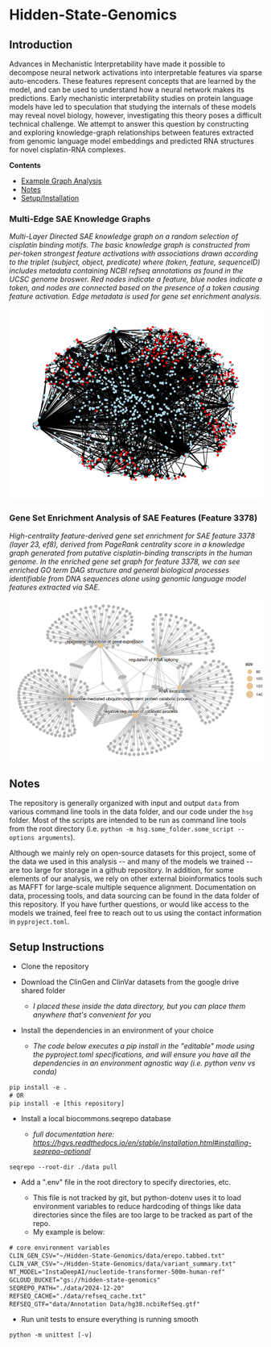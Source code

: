 # Hidden-State-Genomics

## Introduction

Advances in Mechanistic Interpretability have made it possible to decompose neural network activations into interpretable features via sparse auto-encoders. These features represent concepts that are learned by the model, and can be used to understand how a neural network makes its predictions. Early mechanistic interpretability studies on protein language models have led to speculation that studying the internals of these models may reveal novel biology, however, investigating this theory poses a difficult technical challenge. We attempt to answer this question by constructing and exploring knowledge-graph relationships between features extracted from genomic language model embeddings and predicted RNA structures for novel cisplatin-RNA complexes. 

**Contents**
- [Example Graph Analysis](#multi-edge-sae-knowledge-graphs)
- [Notes](#notes)
- [Setup/Installation](#setup-instructions)

### Multi-Edge SAE Knowledge Graphs

*Multi-Layer Directed SAE knowledge graph on a random selection of cisplatin binding motifs. The basic knowledge graph is constructed from per-token strongest feature activations with associations drawn according to the triplet (subject, object, predicate) where (token, feature, sequenceID) includes metadata containing NCBI refseq annotations as found in the UCSC genome broswer. Red nodes indicate a feature, blue nodes indicate a token, and nodes are connected based on the presence of a token causing feature activation. Edge metadata is used for gene set enrichment analysis.*

![Figure 2](selected_cisplatinbinding_seqs.png) 

### Gene Set Enrichment Analysis of SAE Features (Feature 3378)

*High-centrality feature-derived gene set enrichment for SAE feature 3378 (layer 23, ef8), derived from PageRank centrality score in a knowledge graph generated from putative cisplatin-binding transcripts in the human genome. In the enriched gene set graph for feature 3378, we can see enriched GO term DAG structure and general biological processes identifiable from DNA sequences alone using genomic language model features extracted via SAE.*

![Figure 3](data/feat_3378/enrichr_GO_BPnet.png)

## Notes

The repository is generally organized with input and output `data` from various command line tools in the data folder, and our code under the `hsg` folder. Most of the scripts are intended to be run as command line tools from the root directory (i.e. `python -m hsg.some_folder.some_script --options arguments`). 

Although we mainly rely on open-source datasets for this project, some of the data we used in this analysis -- and many of the models we trained -- are too large for storage in a github repository. In addition, for some elements of our analysis, we rely on other external bioinformatics tools such as MAFFT for large-scale multiple sequence alignment. Documentation on data, processing tools, and data sourcing can be found in the data folder of this repository. If you have further questions, or would like access to the models we trained, feel free to reach out to us using the contact information in `pyproject.toml`.

## Setup Instructions
- Clone the repository

- Download the ClinGen and ClinVar datasets from the google drive shared folder

    - *I placed these inside the data directory, but you can place them anywhere that's convenient for you*

- Install the dependencies in an environment of your choice

    - *The code below executes a pip install in the "editable" mode using the pyproject.toml specifications, and will ensure you have all the dependencies in an environment agnostic way (i.e. python venv vs conda)*

```
pip install -e .
# OR
pip install -e [this repository]
```

- Install a local biocommons.seqrepo database

    - *full documentation here: https://hgvs.readthedocs.io/en/stable/installation.html#installing-seqrepo-optional*

```
seqrepo --root-dir ./data pull
```

- Add a ".env" file in the root directory to specify directories, etc.

    - This file is not tracked by git, but python-dotenv uses it to load environment variables to reduce hardcoding of things like data directories since the files are too large to be tracked as part of the repo.
    - My example is below:

```
# core environment variables
CLIN_GEN_CSV="~/Hidden-State-Genomics/data/erepo.tabbed.txt"
CLIN_VAR_CSV="~/Hidden-State-Genomics/data/variant_summary.txt"
NT_MODEL="InstaDeepAI/nucleotide-transformer-500m-human-ref"
GCLOUD_BUCKET="gs://hidden-state-genomics"
SEQREPO_PATH="./data/2024-12-20"
REFSEQ_CACHE="./data/refseq_cache.txt"
REFSEQ_GTF="data/Annotation Data/hg38.ncbiRefSeq.gtf"
```

- Run unit tests to ensure everything is running smooth

```
python -m unittest [-v]
```

